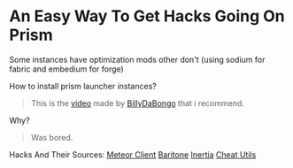 # An Easy Way To Get Hacks Going On Prism

Some instances have optimization mods other don't (using sodium for fabric and embedium for forge)

How to install prism launcher instances?
> This is the [video](https://youtu.be/CA2fdUzChCo?si=m3JoSt-hQRzCpVbd&t=267) made by [BillyDaBongo](https://www.youtube.com/@BillyDaBongo) that i recommend.

Why?
> Was bored.


Hacks And Their Sources:
[Meteor Client](https://github.com/ManInMyVan/meteor-archive) 
[Baritone](https://github.com/cabaletta/baritone) 
[Inertia](https://inertiaclient.com/) 
[Cheat Utils](https://github.com/Zergatul/cheatutils) 
